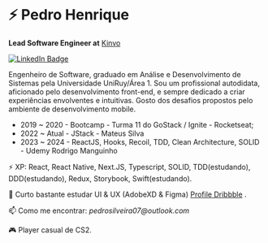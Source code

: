 # ⚡ Pedro Henrique

**Lead Software Engineer at** [Kinvo](https://www.kinvo.com.br/) 

[![LinkedIn Badge](https://img.shields.io/badge/linkedin--%238f2d07?style=for-the-badge&logo=linkedin&logoColor=white)](https://www.linkedin.com/in/pedrohenrque/)

Engenheiro de Software, graduado em Análise e Desenvolvimento de Sistemas pela
Universidade UniRuy/Área 1. Sou um profissional autodidata, aficionado pelo desenvolvimento front-end, e sempre dedicado a criar experiências envolventes e intuitivas. Gosto dos desafios propostos pelo ambiente de desenvolvimento mobile. 

- 2019 ~ 2020 - Bootcamp - Turma 11 do GoStack / Ignite - Rocketseat; 
- 2022 ~ Atual - JStack - Mateus Silva
- 2023 ~ 2024 - ReactJS, Hooks, Recoil, TDD, Clean Architecture, SOLID - Udemy Rodrigo Manguinho
  

⚡ XP: React, React Native, Next.JS, Typescript, SOLID, TDD(estudando), DDD(estudando), Redux, Storybook, Swift(estudando). 

💬 Curto bastante estudar UI & UX (AdobeXD & Figma) [Profile Dribbble](https://dribbble.com/phklart) .

📫 Como me encontrar: _pedrosilveira07@outlook.com_

🎮 Player casual de CS2.
